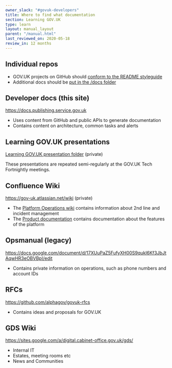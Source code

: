 ```yaml
---
owner_slack: "#govuk-developers"
title: Where to find what documentation
section: Learning GOV.UK
type: learn
layout: manual_layout
parent: "/manual.html"
last_reviewed_on: 2020-05-18
review_in: 12 months
---
```


## Individual repos

- GOV.UK projects on GitHub should [conform to the README styleguide][readme]
- Additional docs should be [put in the /docs folder][docs-folder]

## Developer docs (this site)

<https://docs.publishing.service.gov.uk>

- Uses content from GitHub and public APIs to generate documentation
- Contains content on architecture, common tasks and alerts

## Learning GOV.UK presentations

[Learning GOV.UK presentation folder][learning-govuk] (private)

These presentations are repeated semi-regularly at the GOV.UK Tech Fortnightly meetings.

## Confluence Wiki

<https://gov-uk.atlassian.net/wiki> (private)

- The [Platform Operations wiki][plops] contains information about 2nd line and incident management
- The [Product documentation][prod-docs] contains documentation about the features of the platform

## Opsmanual (legacy)

<https://docs.google.com/document/d/17XUuPaZ5FufyXH00S9qukl6Kf3JbJtAqwHR3eOBVBpI/edit>

- Contains private information on operations, such as phone numbers and account IDs

## RFCs

<https://github.com/alphagov/govuk-rfcs>

- Contains ideas and proposals for GOV.UK

## GDS Wiki

<https://sites.google.com/a/digital.cabinet-office.gov.uk/gds/>

- Internal IT
- Estates, meeting rooms etc
- News and Communities

[readme]: https://docs.publishing.service.gov.uk/manual/readmes.html
[docs-folder]: https://github.com/alphagov/publishing-api/tree/master/doc
[plops]: https://gov-uk.atlassian.net/wiki/display/PLOPS/GOV.UK+Platform+Operations+Home
[prod-docs]: https://gov-uk.atlassian.net/wiki/display/GOVUK/Product+documentation
[learning-govuk]: https://drive.google.com/drive/u/0/folders/1AVoV4II9e7Wl59rNrkoy17XE4MxZHCyE
